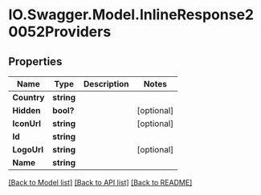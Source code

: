 # IO.Swagger.Model.InlineResponse20052Providers
## Properties

Name | Type | Description | Notes
------------ | ------------- | ------------- | -------------
**Country** | **string** |  | 
**Hidden** | **bool?** |  | [optional] 
**IconUrl** | **string** |  | [optional] 
**Id** | **string** |  | 
**LogoUrl** | **string** |  | [optional] 
**Name** | **string** |  | 

[[Back to Model list]](../README.md#documentation-for-models) [[Back to API list]](../README.md#documentation-for-api-endpoints) [[Back to README]](../README.md)


